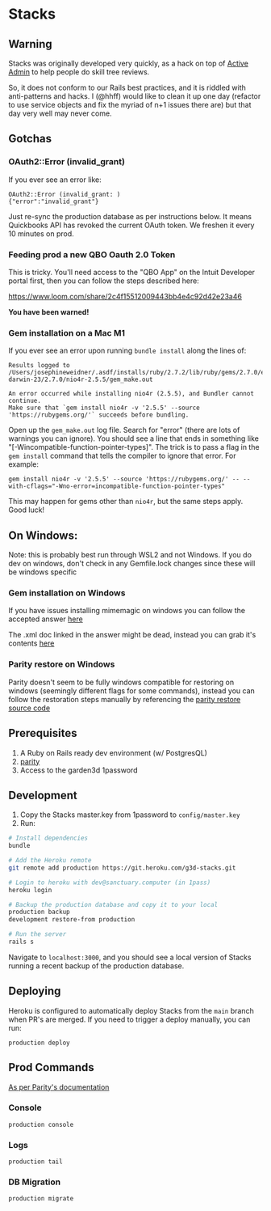 # Stacks


## Warning

Stacks was originally developed very quickly, as a hack on top of
[Active Admin](https://activeadmin.info/) to help people do skill tree reviews.

So, it does not conform to our Rails best practices, and it
is riddled with anti-patterns and hacks. I (@hhff) would like
to clean it up one day (refactor to use service objects and
fix the myriad of n+1 issues there are) but that day very well
may never come.

## Gotchas

### OAuth2::Error (invalid_grant)

If you ever see an error like:

```
OAuth2::Error (invalid_grant: )
{"error":"invalid_grant"}
```

Just re-sync the production database as per instructions below.
It means Quickbooks API has revoked the current OAuth token.
We freshen it every 10 minutes on prod.

### Feeding prod a new QBO Oauth 2.0 Token

This is tricky. You'll need access to the "QBO App" on the Intuit
Developer portal first, then you can follow the steps described here:

https://www.loom.com/share/2c4f15512009443bb4e4c92d42e23a46

**You have been warned!**

### Gem installation on a Mac M1

If you ever see an error upon running `bundle install` along the lines of:

```
Results logged to
/Users/josephineweidner/.asdf/installs/ruby/2.7.2/lib/ruby/gems/2.7.0/extensions/arm64-darwin-23/2.7.0/nio4r-2.5.5/gem_make.out

An error occurred while installing nio4r (2.5.5), and Bundler cannot continue.
Make sure that `gem install nio4r -v '2.5.5' --source 'https://rubygems.org/'` succeeds before bundling.
```

Open up the `gem_make.out` log file. Search for "error" (there are lots of warnings
you can ignore). You should see a line that ends in something like "[-Wincompatible-function-pointer-types]".
The trick is to pass a flag in the `gem install` command that tells the compiler to ignore
that error. For example:

```
gem install nio4r -v '2.5.5' --source 'https://rubygems.org/' -- --with-cflags="-Wno-error=incompatible-function-pointer-types"
```

This may happen for gems other than `nio4r`, but the same steps apply. Good luck!

## On Windows:

Note: this is probably best run through WSL2 and not Windows. If you do dev on windows, don't check in any Gemfile.lock changes since these will be windows specific

### Gem installation on Windows

If you have issues installing mimemagic on windows you can follow the accepted answer [here](https://stackoverflow.com/questions/69248078/mimemagic-install-error-could-not-find-mime-type-database-in-the-following-loc)

The .xml doc linked in the answer might be dead, instead you can grab it's contents [here](https://raw.githubusercontent.com/Rob--W/open-in-browser/master/shared-mime-info/freedesktop.org.xml)

### Parity restore on Windows

Parity doesn't seem to be fully windows compatible for restoring on windows (seemingly different flags for some commands), instead you can follow the restoration steps manually by referencing the [parity restore source code](https://github.com/thoughtbot/parity/blob/0c61821f78e4ad6ae5461f208f056100a84749ab/lib/parity/backup.rb#L40)

## Prerequisites

1. A Ruby on Rails ready dev environment (w/ PostgresQL)
2. [parity](https://github.com/thoughtbot/parity)
3. Access to the garden3d 1password

## Development

1. Copy the Stacks master.key from 1password to `config/master.key`
2. Run:

```sh
# Install dependencies
bundle

# Add the Heroku remote
git remote add production https://git.heroku.com/g3d-stacks.git

# Login to heroku with dev@sanctuary.computer (in 1pass)
heroku login

# Backup the production database and copy it to your local
production backup
development restore-from production

# Run the server
rails s
```

Navigate to `localhost:3000`, and you should see a local version
of Stacks running a recent backup of the production database.

## Deploying

Heroku is configured to automatically deploy Stacks from the `main` branch when
PR's are merged. If you need to trigger a deploy manually, you can run:

`production deploy`

## Prod Commands

[As per Parity's documentation](https://github.com/thoughtbot/parity)

### Console
`production console`

### Logs
`production tail`

### DB Migration
`production migrate`
